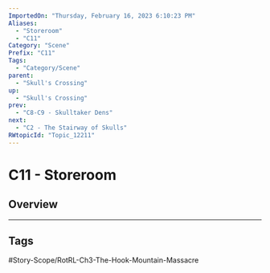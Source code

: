 ```yaml
---
ImportedOn: "Thursday, February 16, 2023 6:10:23 PM"
Aliases:
  - "Storeroom"
  - "C11"
Category: "Scene"
Prefix: "C11"
Tags:
  - "Category/Scene"
parent:
  - "Skull's Crossing"
up:
  - "Skull's Crossing"
prev:
  - "C8-C9 - Skulltaker Dens"
next:
  - "C2 - The Stairway of Skulls"
RWtopicId: "Topic_12211"
---
```

# C11 - Storeroom
## Overview

---
## Tags
#Story-Scope/RotRL-Ch3-The-Hook-Mountain-Massacre

